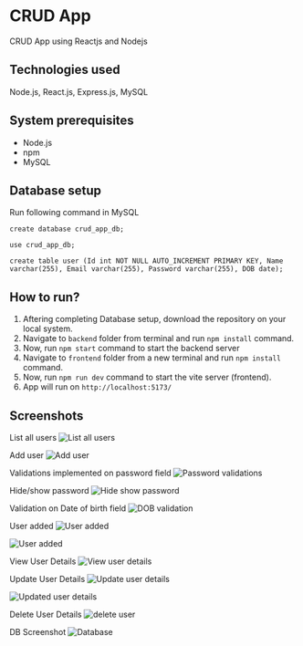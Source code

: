# CRUD App
CRUD App using Reactjs and Nodejs

## Technologies used
Node.js, React.js, Express.js, MySQL

## System prerequisites
 - Node.js 
 - npm
 - MySQL

## Database setup
Run following command in MySQL
```
create database crud_app_db;

use crud_app_db;

create table user (Id int NOT NULL AUTO_INCREMENT PRIMARY KEY, Name varchar(255), Email varchar(255), Password varchar(255), DOB date);

```

## How to run?
1. Aftering completing Database setup, download the repository on your local system.
2. Navigate to `backend` folder from terminal and run `npm install` command.
3. Now, run `npm start` command to start the backend server
4. Navigate to `frontend` folder from a new terminal and run `npm install` command.
5. Now, run `npm run dev` command to start the vite server (frontend).
6. App will run on `http://localhost:5173/`

## Screenshots
List all users
![List all users](screenshots/image.png)

Add user
![Add user](screenshots/Adduser.png)

Validations implemented on password field
![Password validations](screenshots/passwordvalidation.png)

Hide/show password
![Hide show password](screenshots/Hideshow.png)

Validation on Date of birth field
![DOB validation](screenshots/dob.png)

User added
![User added](screenshots/Useradded.png)

![User added](screenshots/useradded2.png)

View User Details
![View user details](screenshots/viewuser.png)

Update User Details
![Update user details](screenshots/updateuser.png)

![Updated user details](screenshots/updateduser.png)

Delete User Details
![delete user](screenshots/deleteuser.png)

DB Screenshot
![Database](screenshots/db.png)
